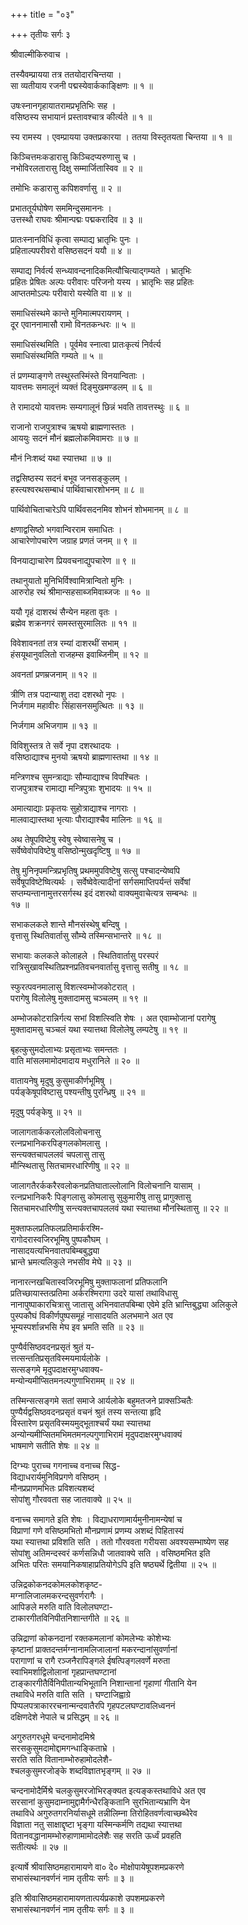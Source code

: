 +++
title = "०३"

+++
तृतीयः सर्गः ३   
  
श्रीवाल्मीकिरुवाच ।  
  
तस्यैवम्प्रायया तत्र ततयोदारचिन्तया ।  
सा व्यतीयाय रजनी पद्मस्येवार्ककाङ्क्षिणः ॥ १ ॥  
  
उषःस्नानगृहायातरामप्रभृतिभिः सह ।  
वसिष्ठस्य सभायानं प्रस्तावश्चात्र कीर्त्यते ॥ १ ॥  
  
स्य रामस्य । एवम्प्रायया उक्तप्रकारया । ततया विस्तृतयता चिन्तया ॥ १ ॥  
  
किञ्चित्तमःकडारासु किञ्चिदप्यरुणासु च ।  
नभोविरलतारासु दिक्षु सम्मार्जितास्विव ॥ २ ॥  
  
तमोभिः कडारासु कपिशवर्णासु ॥ २ ॥  
  
प्रभाततूर्यघोषेण सममिन्दुसमाननः ।  
उत्तस्थौ राघवः श्रीमान्पद्मः पद्मकरादिव ॥ ३ ॥  
  
प्रातःस्नानविधिं कृत्वा सम्पाद्य भ्रातृभिः पुनः ।  
प्रहिताल्पपरीवरो वसिष्ठसदनं ययौ ॥ ४ ॥  
  
सम्पाद्य निर्वर्त्य सन्ध्यावन्दनादिकमित्यौचित्याद्गम्यते । भ्रातृभिः   
प्रहितः प्रेषितः अल्पः परीवारः परिजनो यस्य । भ्रातृभिः सह प्रहितः   
आप्ततमोऽल्पः परीवारो यस्येति वा ॥ ४ ॥  
  
समाधिसंस्थमे कान्ते मुनिमात्मपरायणम् ।  
दूर एवाननामासौ रामो विनतकन्धरः ॥ ५ ॥  
  
समाधिसंस्थमिति । पूर्वमेव स्नात्वा प्रातःकृत्यं निर्वर्त्य   
समाधिसंस्थमिति गम्यते ॥ ५ ॥  
  
तं प्रणम्याङ्गणे तस्थुस्तस्मिंस्ते विनयान्विताः ।  
यावत्तमः समालूनं व्यक्तं दिङ्मुखमण्डलम् ॥ ६ ॥  
  
ते रामादयो यावत्तमः सम्यगालूनं छिन्नं भवति तावत्तस्थुः ॥ ६ ॥  
  
राजानो राजपुत्राश्च ऋषयो ब्राह्मणास्ततः ।  
आययुः सदनं मौनं ब्रह्मलोकमिवामराः ॥ ७ ॥  
  
मौनं निःशब्दं यथा स्यात्तथा ॥ ७ ॥  
  
तद्वसिष्ठस्य सदनं बभूव जनसङ्कुलम् ।  
हस्त्यश्वरथसम्बाधं पार्थिवाचारशोभनम् ॥ ८ ॥  
  
पार्थिवोचिताचारेऽपि पार्थिवसदनमिव शोभनं शोभमानम् ॥ ८ ॥  
  
क्षणाद्वसिष्ठो भगवान्विरराम समाधितः ।  
आचारेणोपचारेण जग्राह प्रणतं जनम् ॥ ९ ॥  
  
विनयाद्याचारेण प्रियवचनाद्युपचारेण ॥ ९ ॥  
  
तथानुयातो मुनिभिर्विश्वामित्रान्वितो मुनिः ।  
आरुरोह रथं श्रीमान्सहसाब्जमिवाब्जजः ॥ १० ॥  
  
ययौ गृहं दाशरथं सैन्येन महता वृतः ।  
ब्रह्मेव शक्रनगरं समस्तसुरमालितः ॥ ११ ॥  
  
विवेशावनतां तत्र रम्यां दाशरथीं सभाम् ।  
हंसयूथानुवलितो राजहम्स इवाब्जिनीम् ॥ १२ ॥  
  
अवनतां प्रणम्रजनाम् ॥ १२ ॥  
  
त्रीणि तत्र पदान्याशु तदा दशरथो नृपः ।  
निर्जगाम महावीरः सिंहासनसमुत्थितः ॥ १३ ॥  
  
निर्जगाम अभिजगाम ॥ १३ ॥  
  
विविशुस्तत्र ते सर्वे नृपा दशरथादयः ।  
वसिष्ठाद्याश्च मुनयो ऋषयो ब्राह्मणास्तथा ॥ १४ ॥  
  
मन्त्रिणश्च सुमन्त्राद्याः सौम्याद्याश्च विपश्चितः ।  
राजपुत्राश्च रामाद्या मन्त्रिपुत्राः शुभादयः ॥ १५ ॥  
  
अमात्याद्याः प्रकृतयः सुहोत्राद्याश्च नागराः ।  
मालवाद्यास्तथा भृत्याः पौराद्याश्चैव मालिनः ॥ १६ ॥  
  
अथ तेषूपविष्टेषु स्वेषु स्वेष्वासनेषु च ।  
सर्वेष्वेवोपविष्टेषु वसिष्ठोन्मुखदृष्टिषु ॥ १७ ॥  
  
तेषु मुनिनृपमन्त्रिप्रभृतिषु प्रथममुपविष्टेषु सत्सु पश्चादन्येष्वपि   
सर्वेषूपविष्टेष्वित्यर्थः । सर्वेष्वेवेत्यादीनां सर्गसमाप्तिपर्यन्तं सर्वेषां   
सप्तम्यन्तानामुत्तरसर्गस्थ इदं दशरथो वाक्यमुवाचेत्यत्र सम्बन्धः ॥   
१७ ॥  
  
सभाकलकले शान्ते मौनसंस्थेषु बन्दिषु ।  
वृत्तासु स्थितिवार्तासु सौम्ये तस्मिन्सभान्तरे ॥ १८ ॥  
  
सभायाः कलकले कोलाहले । स्थितिवार्तासु परस्परं   
रात्रिसुखावस्थितिप्रश्नप्रतिवचनवार्तासु वृत्तासु सतीषु ॥ १८ ॥  
  
स्फुरत्पवनमालासु विशत्स्वम्भोजकोटरात् ।  
परागेषु विलोलेषु मुक्तादामसु चञ्चलम् ॥ १९ ॥  
  
अम्भोजकोटरान्निर्गत्य सभां विशत्स्विति शेषः । अत एवाम्भोजानां परागेषु   
मुक्तादामसु चञ्चलं यथा स्यात्तथा विलोलेषु लम्पटेषु ॥ १९ ॥  
  
बृहत्कुसुमदोलाभ्यः प्रसृताभ्यः समन्ततः ।  
वाति मांसलमामोदमादाय मधुरानिले ॥ २० ॥  
  
वातायनेषु मृदुषु कुसुमाकीर्णभूमिषु ।  
पर्यङ्केषूपविष्टासु पश्यन्तीषु पुरन्ध्रिषु ॥ २१ ॥  
  
मृदुषु पर्यङ्केषु ॥ २१ ॥  
  
जालागतार्ककरलोलविलोचनासु  
रत्नप्रभानिकरपिङ्गलकोमलासु ।  
सन्त्यक्तचापललवं चपलासु तासु   
मौन्स्थितासु सितचामरधारिणीषु ॥ २२ ॥  
  
जालागतैरर्ककरैरवलोकनप्रतिघाताल्लोलानि विलोचनानि यासाम् ।   
रत्नप्रभानिकरैः पिङ्गलासु कोमलासु सुकुमारीषु तासु प्रागुक्तासु   
सितचामरधारिणीषु सन्त्यक्तचापललवं यथा स्यात्तथा मौनस्थितासु ॥ २२ ॥  
  
मुक्ताफलप्रतिफलप्रतिमार्करश्मि-  
रागोदरास्वजिरभूमिषु पुष्पकौघम् ।  
नासादयत्यभिनवातपबिम्बबुद्ध्या  
भ्रान्ते भ्रमत्यलिकुले नभसीव मेघे ॥ २३ ॥  
  
नानारत्नखचितास्वजिरभूमिषु मुक्ताफलानां प्रतिफलानि   
प्रतिच्छायास्तत्प्रतिमा अर्करश्मिरागा उदरे यासां तथाविधासु   
नानापुष्पाकारचित्रासु जातासु अभिनवातपबिम्बा एवेमे इति भ्रान्तिबुद्ध्या अलिकुले   
पुस्पकौघं विकीर्णपुष्पसमूहं नासादयति अलभमाने अत एव   
भूम्यस्पर्शान्नभसि मेघ इव भ्रमति सति ॥ २३ ॥  
  
पुण्यैर्वसिष्ठवदनप्रसृतं श्रुतं य-  
त्तत्सन्ततिप्रसृतविस्मयमार्यलोके ।  
सत्सङ्गमे मृदुपदाक्षरमुग्धवाक्य-  
मन्योन्यमीप्सितमनल्पगुणाभिरामम् ॥ २४ ॥  
  
तस्मिन्सत्सङ्गमे सतां समाजे आर्यलोके बहुमतजने प्राक्सञ्चितैः   
पुण्यैर्यद्वसिष्ठवदनप्रसृतं वचनं श्रुतं तस्य सन्तत्या हृदि   
विस्तारेण प्रसृतविस्मयमुद्भूताश्चर्यं यथा स्यात्तथा   
अन्योन्यमीप्सितमभिमतमनल्पगुणाभिरामं मृदुपदाक्षरमुग्धवाक्यं   
भाषमाणे सतीति शेषः ॥ २४ ॥  
  
दिग्भ्यः पुराच्च गगनाच्च वनाच्च सिद्ध-  
विद्याधरार्यमुनिविप्रगणे वसिष्ठम् ।  
मौनप्रप्राणमभितः प्रविशत्यशब्दं  
सोपांशु गौरववता सह जातवाक्ये ॥ २५ ॥  
  
वनाच्च समागते इति शेषः । विद्याधराणामार्यमुनीनामन्येषां च   
विप्राणां गणे वसिष्ठमभितो मौनप्रणामं प्रणम्य अशब्दं पिहितास्यं   
यथा स्यात्तथा प्रविशति सति । ततो गौरववता गरीयसा अवश्यसम्भाष्येण सह   
सोपांशु अतिमन्दस्वरं कर्णसन्निधौ जातवाक्ये सति । वसिष्ठमभित इति   
अभितः परितः समयानिकषाहाप्रतियोगेऽपि इति षष्ठ्यर्थे द्वितीया ॥ २५ ॥  
  
उन्निद्रकोकनदकोमलकोशकृष्ट-  
मग्नालिजालमकरन्दसुवर्णरागैः ।  
आपिङले मरुति वाति विलोलघण्टा-  
टाकारगीतविनिपीतनिशान्तगीते ॥ २६ ॥  
  
उन्निद्राणां कोकनदानां रक्तकमलानां कोमलेभ्यः कोशेभ्यः   
कृष्टानां प्राक्तदन्तर्मग्नानामलिजालानां मकरन्दानांसुवर्णानां   
परागाणां च रागै रञ्जनैरापिङ्गले ईषत्पिङ्गलवर्णे मरुता   
स्वाभिमर्शाद्विलोलानां गृहप्रान्तघण्टानां   
टाङ्कारगीतैर्विनिपीतान्यभिभूतानि निशान्तानां गृहाणां गीतानि येन   
तथाविधे मरुति वाति सति । घण्टाजिह्वाग्रे   
पिप्पलपत्राकाररचनान्मन्दवातैरपि गृहपटलघण्टावलिध्वननं   
दक्षिणदेशे नेपाले च प्रसिद्धम् ॥ २६ ॥  
  
अगुरुतगरधूमे चन्दनामोदमिश्रे  
सरसकुसुमदामोद्दामगन्धाङ्किताभ्रे ।  
सरति सति वितानाम्भोरुहामोदलेशै-  
श्चलकुसुमरजोङ्के शब्दविज्ञातभृङ्गम् ॥ २७ ॥  
  
चन्दनामोदैर्मिश्रे चलकुसुमरजोभिरङ्क्यत इत्यङ्कस्तथाविधे अत एव   
सरसानां कुसुमदाम्नामुद्दामैर्गन्धैरङ्कितानि सुरभितान्यभ्राणि येन   
तथाविधे अगुरुतगरनिर्यासधूमे तन्नीलिम्ना तिरोहितवर्णत्वाच्छब्धैरेव   
विज्ञाता नतु साक्षाद्दृष्टा भृङ्गा यस्मिन्कर्मणि तद्यथा स्यात्तथा   
वितानवद्धानामम्भोरुहाणामामोदलेशैः सह सरति ऊर्ध्वं प्रवहति   
सतीत्यर्थः ॥ २७ ॥  
  
इत्यार्षे श्रीवासिष्ठमहारामायणे वा० दे० मोक्षोपायेषूपशमप्रकरणे   
सभासंस्थानवर्णनं नाम तृतीयः सर्गः ॥ ३ ॥  
  
इति श्रीवासिष्ठमहारामायणतात्पर्यप्रकाशे उपशमप्रकरणे   
सभासंस्थानवर्णनं नाम तृतीयः सर्गः ॥ ३ ॥  
  
  